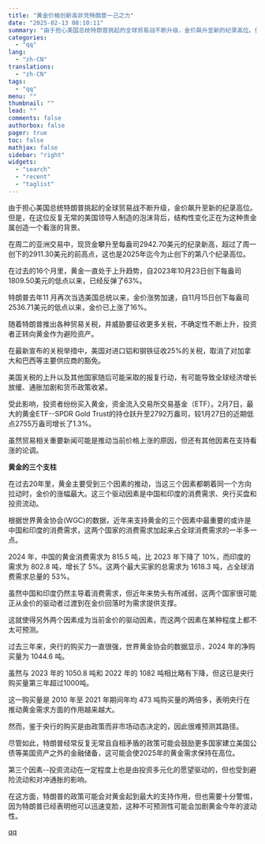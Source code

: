 ```yaml
---
title: "黄金价格创新高非凭特朗普一己之力"
date: "2025-02-13 08:10:11"
summary: "由于担心美国总统特朗普挑起的全球贸易战不断升级，金价飙升至新的纪录高位。但是，在这位反复无常的美国领..."
categories:
  - "qq"
lang:
  - "zh-CN"
translations:
  - "zh-CN"
tags:
  - "qq"
menu: ""
thumbnail: ""
lead: ""
comments: false
authorbox: false
pager: true
toc: false
mathjax: false
sidebar: "right"
widgets:
  - "search"
  - "recent"
  - "taglist"
---
```


由于担心美国总统特朗普挑起的全球贸易战不断升级，金价飙升至新的纪录高位。但是，在这位反复无常的美国领导人制造的泡沫背后，结构性变化正在为这种贵金属创造一个看涨的背景。

在周二的亚洲交易中，现货金攀升至每盎司2942.70美元的纪录新高，超过了周一创下的2911.30美元的前高点，这也是2025年迄今为止创下的第八个纪录高位。

在过去的16个月里，黄金一直处于上升趋势，自2023年10月23日创下每盎司1809.50美元的低点以来，已经反弹了63%。

特朗普去年11 月再次当选美国总统以来，金价涨势加速，自11月15日创下每盎司2536.71美元的低点以来，金价已上涨了16%。

随着特朗普推出各种贸易关税，并威胁要征收更多关税，不确定性不断上升，投资者正转向黄金作为避险资产。

在最新宣布的关税举措中，美国对进口铝和钢铁征收25%的关税，取消了对加拿大和巴西等主要供应商的豁免。

美国关税的上升以及其他国家随后可能采取的报复行动，有可能导致全球经济增长放缓、通胀加剧和货币政策收紧。

受此影响，投资者纷纷买入黄金，资金流入交易所交易基金（ETF）。2月7日，最大的黄金ETF--SPDR Gold Trust的持仓跃升至2792万盎司，较1月27日的近期低点2755万盎司增长了1.3%。

虽然贸易相关重要新闻可能是推动当前价格上涨的原因，但还有其他因素在支持看涨的论调。

**黄金的三个支柱**

在过去20年里，黄金主要受到三个因素的推动，当这三个因素都朝着同一个方向拉动时，金价的涨幅最大。这三个驱动因素是中国和印度的消费需求、央行买盘和投资流动。

根据世界黄金协会(WGC)的数据，近年来支持黄金的三个因素中最重要的或许是中国和印度的消费需求，这两个国家的消费需求加起来占全球消费需求的一半多一点。

2024 年，中国的黄金消费需求为 815.5 吨，比 2023 年下降了 10%，而印度的需求为 802.8 吨，增长了 5%。这两个最大买家的总需求为 1618.3 吨，占全球消费需求总量的 53%。

虽然中国和印度仍然主导着消费需求，但近年来势头有所减弱，这两个国家很可能正从金价的驱动者过渡到在金价回落时为需求提供支撑。

这就使得另外两个因素成为当前金价的驱动因素，而这两个因素在某种程度上都不太可预测。

过去三年来，央行的购买力一直很强，世界黄金协会的数据显示，2024 年的净购买量为 1044.6 吨。

虽然与 2023 年的 1050.8 吨和 2022 年的 1082 吨相比略有下降，但这已是央行购买量第三年超过1000吨。

这一购买量是 2010 年至 2021 年期间年均 473 吨购买量的两倍多，表明央行在推动黄金需求方面的作用越来越大。

然而，鉴于央行的购买是由政策而非市场动态决定的，因此很难预测其路径。

尽管如此，特朗普经常反复无常且自相矛盾的政策可能会鼓励更多国家建立美国公债等美国资产之外的金融储备，这可能会使2025年的黄金需求保持在高位。

第三个因素--投资流动在一定程度上也是由投资多元化的愿望驱动的，但也受到避险流动和对冲通胀的影响。

在这方面，特朗普的政策可能会对黄金起到最大的支持作用，但也需要十分警惕，因为特朗普已经表明他可以迅速变脸，这种不可预测性可能会加剧黄金今年的波动性。

[qq](https://new.qq.com/rain/a/20250213A018JH00)
